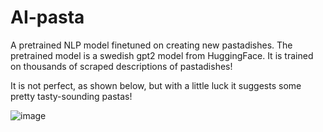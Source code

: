 # AI-pasta
A pretrained NLP model finetuned on creating new pastadishes. The pretrained model is a swedish gpt2 model from HuggingFace. It is trained on thousands of scraped descriptions of pastadishes!

It is not perfect, as shown below, but with a little luck it suggests some pretty tasty-sounding pastas!

![image](https://user-images.githubusercontent.com/59232492/207036860-79fb3d94-2f91-468a-9bef-8a791e9c2843.png)
